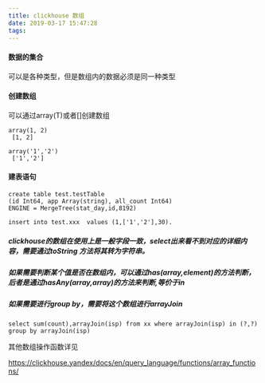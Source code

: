 ```yaml
---
title: clickhouse 数组
date: 2019-03-17 15:47:28
tags:
---
```




#### 数据的集合
可以是各种类型，但是数组内的数据必须是同一种类型

<!--more-->
#### 创建数组

可以通过array(T)或者[]创建数组

```
array(1, 2)
 [1, 2]

array('1','2')
 ['1','2']
```

#### 建表语句
```
create table test.testTable
(id Int64, app Array(string), all_count Int64)
ENGINE = MergeTree(stat_day,id,8192)
```
```
insert into test.xxx  values (1,['1','2'],30).
```

##### clickhouse的数组在使用上是一般字段一致，select出来看不到对应的详细内容，需要通过toString 方法将其转为字符串。

##### 如果需要判断某个值是否在数组内，可以通过has(array,element)的方法判断，后者是通过hasAny(array,array)的方法来判断,等价于in


##### 如果需要进行group by，需要将这个数组进行arrayJoin

```
select sum(count),arrayJoin(isp) from xx where arrayJoin(isp) in (?,?) group by arrayJoin(isp)

```

其他数组操作函数详见

https://clickhouse.yandex/docs/en/query_language/functions/array_functions/

